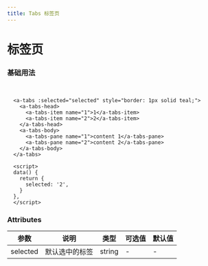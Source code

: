 ```yaml
---
title: Tabs 标签页
---
```

# 标签页

### 基础用法 
<br/>  

<ClientOnly>
  <tabs-demo/>
</ClientOnly>

```vue
  <a-tabs :selected="selected" style="border: 1px solid teal;">
    <a-tabs-head>
      <a-tabs-item name="1">1</a-tabs-item>
      <a-tabs-item name="2">2</a-tabs-item>
    </a-tabs-head>
    <a-tabs-body>
      <a-tabs-pane name="1">content 1</a-tabs-pane>
      <a-tabs-pane name="2">content 2</a-tabs-pane>
    </a-tabs-body>
  </a-tabs>

  <script>
  data() {
    return {
      selected: '2',
    }
  },
  </script>
```

### Attributes
|参数|说明|类型|可选值|默认值|
|----|----|----|----|----|
|selected|默认选中的标签|string|-|-|